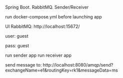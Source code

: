 Spring Boot. RabbitMQ. Sender/Receiver

run docker-compose.yml before launching app

UI RabbitMQ: http://localhost:15672/

user: guest

pass: guest

run sender app
run receiver app

send message to: http://localhost:8080/amqp/send?exchangeName=e1&routingKey=rk1&messageData=ms
